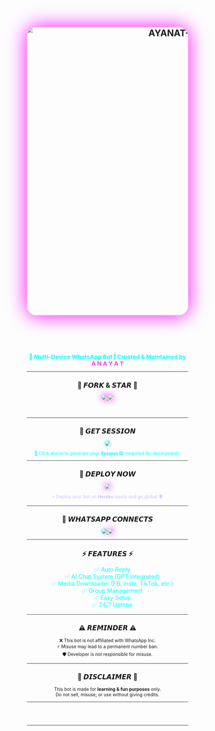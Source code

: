 <h1 align="center">
  <img src="https://files.catbox.moe/rexuf8.jpg" alt="AYANAT-AI" width="900" style="border-radius:30px;box-shadow:0 0 60px #ff00ff; animation: zoomIn 4s ease-in-out infinite alternate;" />
</h1>

<h1 align="center">
  <span style="font-size: 50px; font-weight: bold; background: linear-gradient(to right, #ff00cc, #00ffff, #00ff66, #ffcc00, #ff33cc);
               -webkit-background-clip: text; color: transparent; display: inline-block;
               animation: fadeIn 3s ease-in-out, glow 2s ease-in-out infinite alternate;">
    ✨ A Y A N A T - A I ✨
  </span>
</h1>

<p align="center">
  <b style="font-size:18px;color:#00FFFF;">🚀 Multi-Device WhatsApp Bot | Created & Maintained by <span style="color:#ff33ff;">A N A Y A T</span></b>
</p>

---

<h2 align="center">
  🌟 𝙁𝙊𝙍𝙆 & 𝙎𝙏𝘼𝙍 🌟
</h2>

<p align="center">
  <a href="https://anayat-ai-kashmairi.onrender.com/" target="_blank">
    <img src="https://img.shields.io/badge/Fork-Repo-ff00ff?style=for-the-badge&logo=github&logoColor=white" 
         style="animation: pulse 2s infinite; border-radius:12px;"/>
  </a>
  <a href="https://github.com/ANAYAT-AI/ANAYAT-AI" target="_blank">
    <img src="https://img.shields.io/github/stars/ANAYAT-AI/ANAYAT-AI?style=for-the-badge&color=gold&logo=github" 
         style="animation: pulse 2s infinite; border-radius:12px;"/>
  </a>
</p>
<p align="center" style="color:#ffffff;">💡 Don’t forget to <b>Fork</b> & <b>Star ⭐</b> this repo before using!</p>

---

<h2 align="center">🔑 𝙂𝙀𝙏 𝙎𝙀𝙎𝙎𝙄𝙊𝙉</h2>
<p align="center">
  <a href="https://anayat-hacker-iit3.onrender.com" target="_blank">
    <img src="https://img.shields.io/badge/Get-Session_ID-00BFFF?style=for-the-badge&logo=whatsapp&logoColor=white" 
         style="animation: glowPulse 3s infinite; border-radius:12px;"/>
  </a>
</p>
<p align="center" style="color:#00FFFF;">📲 Click above to generate your <b>Session ID</b> (required for deployment).</p>

---

<h2 align="center">🚀 𝘿𝙀𝙋𝙇𝙊𝙔 𝙉𝙊𝙒</h2>
<p align="center">
  <a href="https://dashboard.heroku.com/new?template=https://github.com/ANAYAT-AI/ANAYAT-AI" target="_blank">
    <img src="https://img.shields.io/badge/Deploy-Heroku-7952B3?style=for-the-badge&logo=heroku&logoColor=white"
         style="animation: pulse 2s infinite; border-radius:12px;" />
  </a>
</p>
<p align="center" style="color:#d0bfff;">⚡ Deploy your bot on <b>Heroku</b> easily and go global 🌍</p>

---

<h2 align="center">📡 𝙒𝙃𝘼𝙏𝙎𝘼𝙋𝙋 𝘾𝙊𝙉𝙉𝙀𝘾𝙏𝙎</h2>
<p align="center">
  <a href="https://whatsapp.com/channel/0029VbAm8LqL2ATpxklIct2g" target="_blank">
    <img src="https://img.shields.io/badge/Join-Channel-25D366?style=for-the-badge&logo=whatsapp&logoColor=white" 
         style="animation: glowPulse 3s infinite; border-radius:12px;"/>
  </a>
  <a href="https://api.whatsapp.com/send?phone=+923452401207&text=➪𝐇𝐄𝐘𓆩𝗞𝗔𝗦𝗛𝗠𝗜𝗥𝗜𝗛𝗔𝗖𝗞𝗘𝗥🐍🍷🌹'" target="_blank">
    <img src="https://img.shields.io/badge/Contact-Owner-ff0000?style=for-the-badge&logo=whatsapp&logoColor=white" 
         style="animation: pulse 2s infinite; border-radius:12px;"/>
  </a>
</p>

---

<h2 align="center">⚡ 𝙁𝙀𝘼𝙏𝙐𝙍𝙀𝙎 ⚡</h2>

<ul style="font-size:18px; color:#00FFFF; text-align:center; list-style-type:none;">
  <li>✅ Auto Reply</li>
  <li>✅ AI Chat System (GPT Integrated)</li>
  <li>✅ Media Downloader (FB, Insta, TikTok, etc.)</li>
  <li>✅ Group Management</li>
  <li>✅ Easy Setup</li>
  <li>✅ 24/7 Uptime</li>
</ul>

---

<h2 align="center">⚠️ 𝙍𝙀𝙈𝙄𝙉𝘿𝙀𝙍 ⚠️</h2>
<p align="center">
  ❌ This bot is not affiliated with WhatsApp Inc.<br>
  ⚡ Misuse may lead to a permanent number ban.<br>
  🛡️ Developer is not responsible for misuse.
</p>

---

<h2 align="center">📝 𝘿𝙄𝙎𝘾𝙇𝘼𝙄𝙈𝙀𝙍 📝</h2>
<p align="center">
  This bot is made for <b>learning & fun purposes</b> only.<br>
  Do not sell, misuse, or use without giving credits.
</p>

---

<h2 align="center" style="color:#00FFFF; animation: fadeIn 5s;">
  🌈✨ Thanks for using <span style="color:#FF66FF;">A Y A N A T - A I</span> ✨🌈
</h2>

---

<style>
@keyframes fadeIn {
  from { opacity: 0; transform: translateY(20px); }
  to { opacity: 1; transform: translateY(0); }
}
@keyframes pulse {
  0% { transform: scale(1); box-shadow: 0 0 20px #ff00ff; }
  50% { transform: scale(1.05); box-shadow: 0 0 40px #00ffff; }
  100% { transform: scale(1); box-shadow: 0 0 20px #ff00ff; }
}
@keyframes glowPulse {
  0% { box-shadow: 0 0 10px #00ffff; }
  50% { box-shadow: 0 0 40px #ff00ff; }
  100% { box-shadow: 0 0 10px #00ffff; }
}
@keyframes zoomIn {
  0% { transform: scale(1); }
  100% { transform: scale(1.05); }
}
@keyframes glow {
  0% { text-shadow: 0 0 10px #00ffff; }
  50% { text-shadow: 0 0 30px #ff00ff; }
  100% { text-shadow: 0 0 10px #00ffff; }
}
</style>
